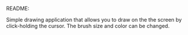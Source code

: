README:

Simple drawing application that allows you to draw on the the screen by click-holding the cursor. The brush size and color can be changed.
